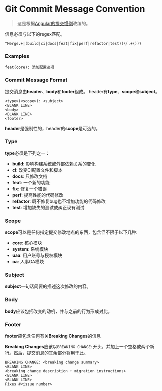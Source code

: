 # Git Commit Message Convention
> 这是根据[Angular的提交惯例](https://github.com/angular/angular/blob/master/CONTRIBUTING.md#commit)改编的。

信息必须与以下的regex匹配。

```
^Merge.+|(build|ci|docs|feat|fix|perf|refactor|test)(\(.+\))?
```

### Examples

```
feat(core): 添加配置选项
```

### Commit Message Format

提交消息由**header**、**body**和**footer**组成。 header有**type**、**scope**和**subject**。

```
<type>(<scope>): <subject>
<BLANK LINE>
<body>
<BLANK LINE>
<footer>
```

**header**是强制性的，header的**scope**是可选的。

### Type

**type**必须是下列之一：

- **build**: 影响构建系统或外部依赖关系的变化
- **ci**: 改变CI配置文件和脚本
- **docs**: 只修改文档
- **feat**: 一个新的功能
- **fix**: 修复一个错误
- **perf**: 提高性能的代码修改
- **refactor**: 既不修复bug也不增加功能的代码修改
- **test**: 增加缺失的测试或纠正现有测试

### Scope

**scope**可以是任何指定提交修改地点的东西，包含但不限于以下几种:

- **core**: 核心模块
- **system**: 系统模块
- **uaa**: 用户账号与授权模块
- **oa**: 人事OA模块

### Subject

**subject**一句话简要的描述这次修改的内容。

### Body

**body**应该包括改变的动机，并与之前的行为形成对比。

### Footer

**footer**应包含任何有关**Breaking Changes**的信息

**Breaking Changes**应该以`BREAKING CHANGE:`开头，并加上一个空格或两个新行。然后，提交消息的其余部分将用于此。

```
BREAKING CHANGE: <breaking change summary>
<BLANK LINE>
<breaking change description + migration instructions>
<BLANK LINE>
<BLANK LINE>
Fixes #<issue number>
```